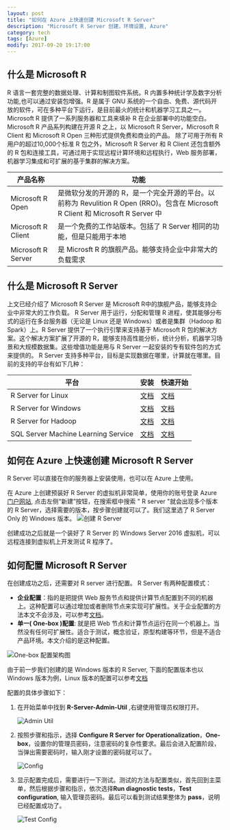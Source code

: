 ```yaml
---
layout: post
title: "如何在 Azure 上快速创建 Microsoft R Server"
description: "Microsoft R Server 创建，环境设置, Azure"
category: tech
tags: [Azure]
modify: 2017-09-20 19:17:00
---
```


## 什么是 Microsoft R
R 语言一套完整的数据处理、计算和制图软件系统。R 内置多种统计学及数字分析功能,也可以通过安装包增强。R 是属于 GNU 系统的一个自由、免费、源代码开放的软件，可在多种平台下运行，是目前最火的统计和机器学习工具之一。
Microsoft R 提供了一系列服务器和工具来填补 R 在企业部署中的功能空白。Microsoft R 产品系列构建在开源 R 之上，以 Microsoft R Server，Microsoft R Client 和 Microsoft R Open 三种形式提供免费和商业的产品。 除了可用于所有 R 用户的超过10,000个标准 R 包之外，Microsoft R Server 和 R Client 还包含额外的 R 包和连接工具，可通过用于实现远程计算环境和远程执行，Web 服务部署，机器学习集成和可扩展的基于集群的解决方案。

|产品名称|功能|
|---|---|
|Microsoft R Open|是微软分发的开源的 R，是一个完全开源的平台。以前称为 Revulition R Open (RRO)。包含在 Microsoft R Client 和 Microsoft R Server 中|
|Microsoft R Client|是一个免费的工作站版本。包括了 R Server 相同的功能，但是只能用于本地|
|Microsoft R Server|是 Microsft R 的旗舰产品。能够支持企业中非常大的负载需求|


## 什么是 Microsoft R Server
上文已经介绍了 Microsoft R Server 是 Microsoft R中的旗舰产品，能够支持企业中非常大的工作负载。 R Server 用于运行，分配和管理 R 进程，使其能够分布式的运行在多台服务器（无论是 Linux 还是 Windows）或者是集群（Hadoop 和 Spark）上。R Server 提供了一个执行引擎来支持基于 Microsoft R 包的解决方案。这个解决方案扩展了开源的 R，能够支持高性能分析，统计分析，机器学习场景和大规模数据集。这些增值功能是用与 R Server 一起安装的专有软件包的方式来提供的。
R Server 支持多种平台，目标是实现数据在哪里，计算就在哪里。目前的支持的平台有如下几种：

|平台|安装|快速开始|
|---|--|--|
|R Server for Linux| [文档](https://msdn.microsoft.com/en-us/microsoft-r/rserver-install-linux-server) | [文档](https://msdn.microsoft.com/en-us/microsoft-r/scaler-getting-started-data-import-exploration) |
|R Server for Windows| [文档](https://msdn.microsoft.com/en-us/microsoft-r/rserver-install-windows) | [文档](https://msdn.microsoft.com/en-us/microsoft-r/scaler-getting-started-data-import-exploration) |
|R Server for Hadoop| [文档](https://msdn.microsoft.com/en-us/microsoft-r/rserver-install-hadoop) | [文档](https://msdn.microsoft.com/en-us/microsoft-r/scaler-hadoop-getting-started) |
|SQL Server Machine Learning Service| [文档](https://msdn.microsoft.com/library/mt696069.aspx) | [文档](https://msdn.microsoft.com/library/mt604885.aspx) |


## 如何在 Azure 上快速创建 Microsoft R Server
R Server 可以直接在你的服务器上安装使用，也可以在 Azure 上使用。

在 Azure 上创建预装好 R Server 的虚拟机非常简单，使用你的账号登录 Azure [门户网站](https://portal.azure.cn), 点击左侧“新建”按钮，在搜索框中搜索 " R server "就会出现多个版本的 R Server，选择需要的版本，按步骤创建就可以了。我们这里选了 R Server Only 的 Windows 版本。
![创建 R Server](/assets/20170920/CreateRServer.png "创建 R Server" )

创建成功之后就是一个装好了 R Server 的 Windows Server 2016 虚拟机，可以远程连接到虚拟机上开发测试 R 程序了。

## 如何配置 Microsoft R Server
在创建成功之后，还需要对 R server 进行配置。
R Server 有两种配置模式：
- **企业配置**：指的是把提供 Web 服务节点和提供计算节点配置到不同的机器上。这种配置可以通过增加或者删除节点来实现可扩展性。关于企业配置的方法本文不会涉及，可以参考[文档](https://docs.microsoft.com/en-us/r-server/install/operationalize-r-server-enterprise-config)。
- **单一( One-box )配置**: 就是把 Web 节点和计算节点运行在同一个机器上。当然没有任何可扩展性。适合于测试，概念验证，原型构建等环节，但是不适合产品环境。本文介绍的是这种配置。

![One-box 配置架构图](/assets/20170920/setup-onebox.png "One-box 配置架构图" )

由于前一步我们创建的是 Windows 版本的 R Server, 下面的配置版本也以 Windows 版本为例，Linux 版本的配置可以参考[文档](https://docs.microsoft.com/en-us/r-server/install/operationalize-r-server-one-box-config)

配置的具体步骤如下：
1. 在开始菜单中找到 **R-Server-Admin-Util** ,右键使用管理员权限打开。

    ![Admin Util](/assets/20170920/admintool.png "Admin Util" )
2. 按照步骤和指示，选择 **Configure R Server for Operationalization**，**One-box**，设置你的管理员密码，注意密码的复杂性要求。最后会进入配置阶段，当弹出需要密码时，输入刚才设置的密码就可以了。

   ![Config](/assets/20170920/config.png "Config" )

3. 显示配置完成后，需要进行一下测试。测试的方法与配置类似，首先回到主菜单，然后根据步骤和指示，依次选择**Run diagnostic tests**，**Test configuration**, 输入管理员密码。最后可以看到测试结果整体为 **pass**，说明已经配置成功了。
 
   ![Test Config](/assets/20170920/testConfig.png "Test Config" )


